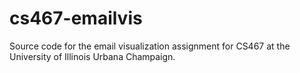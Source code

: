 cs467-emailvis
==============

Source code for the email visualization assignment for CS467 at the University of Illinois Urbana Champaign.

